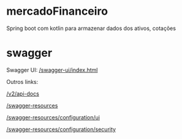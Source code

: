 # mercadoFinanceiro
Spring boot com kotlin para armazenar dados dos ativos, cotações



# swagger 

Swagger UI: [/swagger-ui/index.html](http://localhost:8080/swagger-ui/index.html)

Outros links: 

[/v2/api-docs](http://localhost:8080/v2/api-docs)    

[/swagger-resources](http://localhost:8080/swagger-resources)

[/swagger-resources/configuration/ui](http://localhost:8080/swagger-resources/configuration/ui)

[/swagger-resources/configuration/security](http://localhost:8080/swagger-resources/configuration/security)






